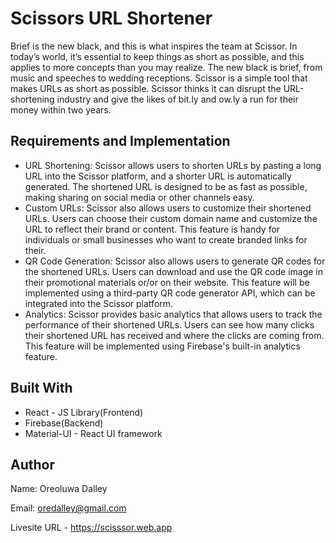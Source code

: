 # Scissors URL Shortener
Brief is the new black, and this is what inspires the team at Scissor. In today’s world, it’s essential to keep things as short as possible, and this applies to more concepts than you may realize. The new black is brief, from music and speeches to wedding receptions. Scissor is a simple tool that makes URLs as short as possible. Scissor thinks it can disrupt the URL-shortening industry and give the likes of bit.ly and ow.ly a run for their money within two years. 

## Requirements and Implementation
- URL Shortening: Scissor allows users to shorten URLs by pasting a long URL into the Scissor platform, and a shorter URL is automatically generated. The shortened URL is designed to be as fast as possible, making sharing on social media or other channels easy.
- Custom URLs: Scissor also allows users to customize their shortened URLs. Users can choose their custom domain name and customize the URL to reflect their brand or content. This feature is handy for individuals or small businesses who want to create branded links for their.
- QR Code Generation: Scissor also allows users to generate QR codes for the shortened URLs. Users can download and use the QR code image in their promotional materials or/or on their website. This feature will be implemented using a third-party QR code generator API, which can be integrated into the Scissor platform.
- Analytics: Scissor provides basic analytics that allows users to track the performance of their shortened URLs. Users can see how many clicks their shortened URL has received and where the clicks are coming from. This feature will be implemented using Firebase's built-in analytics feature.

## Built With
- React - JS Library(Frontend)
- Firebase(Backend)
- Material-UI - React UI framework

## Author 
Name: Oreoluwa Dalley

Email: oredalley@gmail.com

Livesite URL - https://scisssor.web.app

  



